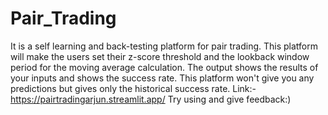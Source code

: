 # Pair_Trading
It is a self learning and back-testing platform for pair trading. This platform will make the users set their z-score threshold and the lookback window period for the moving average calculation. The output shows the results of your inputs and shows the success rate. This platform won't give you any predictions but gives only the historical success rate. 
Link:- https://pairtradingarjun.streamlit.app/
Try using and give feedback:)
